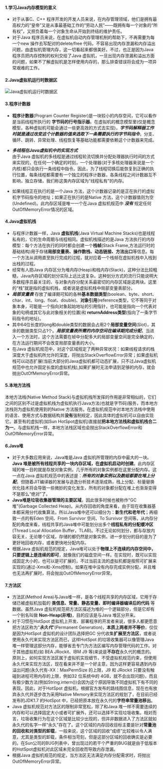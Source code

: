 #### 1.学习Java内存模型的意义
+ 对于从事C、C++ 程序开发的开发人员来说，在内存管理领域，他们是拥有最高权力的“皇帝”又是从事最基础工作的“劳动人民”——既拥有每一个对象的“所有权”，又担负着每一个对象生命从开始到终结的维护责任。
+ 对于Java 程序员来说，在虚拟机自动内存管理机制的帮助下，不再需要为每一个new 操作去写配对的delete/free 代码，不容易出现内存泄漏和内存溢出问题，由虚拟机管理内存，这一切看起来都很美好。不过，也正是因为Java 程序员把内存控制的权利交给了Java 虚拟机，一旦出现内存泄漏和溢出方面的问题，如果不了解虚拟机是怎样使用内存的，那么排查错误将会成为一项异常艰难的工作。

#### 2.Java虚拟机运行时数据区
![Java虚拟机运行时数据区](https://github.com/Terence-Yan/javaStudy/blob/master/Pictures/J_Momery.png)

#### 3.程序计数器
+ **程序计数器**(Program Counter Register)是一块较小的内存空间，它可以看作是当前线程所执行的 **字节码的行号指示器**。在虚拟机的概念模型里(仅是概念模型，各种虚拟机可能会通过一些更高效的方式去实现)，***字节码解释器工作时就是通过改变这个计数器的值来选取下一条需要执行的字节码指令***，分支、循环、跳转、异常处理、线程恢复等基础功能都需要依赖这个计数器来完成。

+ ***多线程在Java虚拟机中的实现方式*** </br>
由于Java 虚拟机的多线程是通过线程轮流切换并分配处理器执行时间的方式来实现的，在任何一个确定的时刻，一个处理器(对于多核处理器来说是一个内核)都只会执行一条线程中指令。因此，为了线程切换后能恢复到正确的执行位置，每条线程都需要有一个独立的程序计数器，各条线程之间计数器互不影响，独立存储，我们称这类内存区域为“线程私有”的内存。

+ 如果线程正在执行的是一个Java 方法，这个计数器记录的是正在执行的虚拟机字节码指令的地址；如果正在执行的是Native 方法，这个计数器值则为空(Undefined)。此内存区域是唯一一个在Java 虚拟机规范中 ***没有*** 规定任何OutOfMemoryError情况的区域。

#### 4.Java虚拟机栈
+ 与程序计数器一样，Java **虚拟机栈**(Java Virtual Machine Stacks)也是线程私有的，它的生命周期与线程相同。虚拟机栈描述的是Java 方法执行的内存模型：每个方法在执行的同时都会创建一个**栈帧**(Stack Frame,方法运行时的基础结构)用于存储**局部变量表、操作数栈、动态链接、方法出口**等信息。每一个方法从调用直至执行完成的过程，就对应着一个栈帧在虚拟机栈中入栈到出栈的过程。
+ 经常有人把Java 内存区分为堆内存(Heap)和栈内存(Stack)，这种分法比较粗糙，Java内存区域的划分实际上远比这复杂。这种划分方式的流行只能说明大多数程序员最关注的、与对象内存分配关系最密切的内存区域是这两块。这里的“栈”就是指的虚拟机栈，或者说是虚拟机栈中局部变量表部分。
+ ***局部变量表*** 存放了编译期可知的各种**基本数据类型**(boolean、byte、short、char、int、long、float、double)、**对象引用**(reference类型，它不等同于对象本身，可能是一个指向对象起始地址的引用指针，也可能是指向一个代表对象的句柄或其它与此对象相关的位置)和 **returnAddress类型**(指向了一条字节码指令的地址)。
+ 其中64位长度的long和double类型的数据会占用2个**局部变量空间**(Slot)，其余的数据类型只占1个。***局部变量表所需的内存空间在编译期完成分配***，当进入一个方法时，这个方法需要在帧中分配多大的局部变量空间是完全确定的，在方法运行期间不会改变局部变量表的大小。
+ 在Java 虚拟机规范中，对这个区域规定了两种异常状况：如果线程请求的栈深度大于虚拟机所允许的深度，将抛出StackOverflowError异常；如果虚拟机栈可以动态扩展(当前大部分的Java虚拟机都可动态扩展，只不过Java虚拟机规范中也允许固定长度的虚拟机栈),如果扩展时无法申请到足够的内存，就会抛出OutOfMemoryError异常。

#### 5.本地方法栈
本地方法栈(Native Method Stack)与虚拟机栈所发挥的作用是非常相似的，它们之间的区别不过是虚拟机栈为虚拟机执行Java方法(也就是字节码)服务，而本地方法栈则为虚拟机使用到的Native 方法服务。在虚拟机规范中对本地方法栈中使用的语言、使用方式与数据结构并**没有**强制规定，因此具体的虚拟机可以自由实现它。甚至有的虚拟机(如Sun HotSpot虚拟机)直接就**把本地方法栈和虚拟机栈合二为一**。与虚拟机栈一样，本地方法栈区域也会抛出StackOverflowError和OutOfMemoryError异常。

#### 6.Java堆
+ 对于大多数应用来说，Java堆是Java 虚拟机所管理的内存中最大的一块。**Java 堆是被所有线程共享的一块内存区域，在虚拟机启动时创建**。此内存区域的唯一目的就是存放对象实例，几乎所有的对象实例都在这里分配内存。这一点在Java 虚拟机规范中的表述是：***所有的对象实例以及数组都要在堆上分配***，但随着JIT编译器的发展与逃逸分析技术逐渐成熟，栈上分配、标量替换优化技术将会导致一些微妙的变化发生，所有的对象都分配在堆上也渐渐变得不是那么“绝对”了。
+ **Java堆是垃圾收集器管理的主要区域**，因此很多时候也被称作“GC 堆”(Garbage Collected Heap)。从内存回收的角度来看，由于现在收集器基本都采用分代收集算法，所以Java堆中还可以细分为：**新生代和老年代**；再细致一点的有Eden 空间、From Survivor 空间、To Survivor 空间等。从内存分配的角度来看，线程共享的Java堆中可能划分出多个**线程私有的分配缓冲区**(Thread Local Allocation Buffer，TLAB)。不过无论如何划分，都与存放内容无关，无论哪个区域，存储的都仍然是对象实例，进一步划分的目的是为了更好地回收内存，或者更快地分配内存。
+ 根据Java 虚拟机规范的规定，Java堆可以处于**物理上不连续的内存空间中，只要逻辑上是连续的即可**，就像我们的磁盘空间一样。在实现时，既可以实现成固定大小的，也可以是可扩展的，不过当前主流的虚拟机都是按照可扩展来实现的(通过-Xmx和-Xms控制)。如果在堆中没有内存完成实例分配，并且堆也无法再扩展时，将会抛出OutOfMemoryError异常。

#### 7.方法区
+ 方法区(Method Area)与Java堆一样，是各个线程共享的内存区域，它用于存储已被虚拟机加载的 **类信息、常量、静态变量、即时编译器编译后的代码** 等数据。虽然Java 虚拟机规范把方法区描述为堆的一个逻辑部分，但是它却有一个别名叫做 **Non-Heap(非堆)**，目的应该是与Java 堆区分开来。
+ 对于习惯在HotSpot 虚拟机上开发、部署程序的开发者来说，很多人都更愿意把方法区称为“***永久代***”(Permanent Generation)，**本质上两者并不等价**，仅仅是因为HotSpot 虚拟机的设计团队选择把GC 分代收集**扩展至方法区**，或者说使用永久代来实现方法区而已，这样HotSpot 的垃圾收集器可以像管理Java 堆一样管理这部分内存，能够省去专门为方法区编写内存管理代码的工作。对于其他虚拟机(如 BEA JRockit、IBM J9 等)来说是**不存在**永久代的概念的。原则上，如何实现方法区属于虚拟机实现细节，不受虚拟机规范约束，但使用永久代来实现方法区，现在看来并不是一个好主意，因为这样更容易遇到内存溢出问题(永久代有-XX：MaxPermSize 的上限，J9 和 JRockit 只要没有触碰到进程可用内存的上限，例如32 位系统中的 4GB，就不会出现问题)，而且有极少数方法(例如String.intern())会因为这个原因导致不同虚拟机下有不同的表现。因此，对于HotSpot 虚拟机，根据官方发布的路线图信息，现在也有放弃永久代并逐步改为采用Native Memory来实现方法区的规划了，在目前已经发布的JDK1.7 的HotSpot 中，已经把原本放在永久代的**字符串常量池移出**。
+ Java 虚拟机规范对方法区的限制非常宽松，除了和Java 堆一样不需要连续的内存和可以选择固定大小或者可扩展外，还可以选择不实现垃圾收集。相对而言，垃圾收集行为在这个区域是比较少出现的，但并非数据进入了方法区就如永久代的名字一样“永久”存在了。这个区域的内存回收目标主要是针对**常量池的回收和对类型的卸载**，一般来说，这个区域的回收“成绩”比较难以令人满意，尤其是类型的卸载，条件相当苛刻，但是这部分区域的回收确实是必要的。在Sun公司的BUG列表中，曾出现过的若干个严重的BUG就是由于低版本的HotSpot虚拟机对此区域未完全回收而导致内存泄漏。
+ 根据Java 虚拟机规范的规定，当方法区无法满足内存分配需求时，将抛出OutOfMemoryError异常。
















